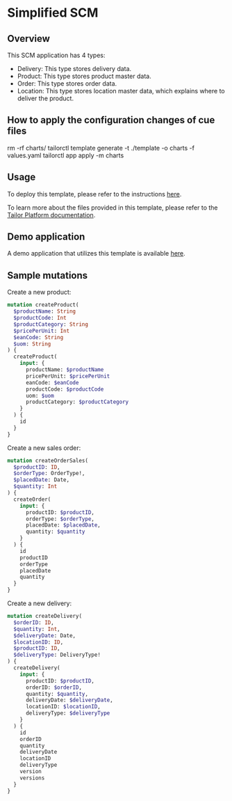 # Simplified SCM

## Overview
This SCM application has 4 types:
- Delivery: This type stores delivery data.
- Product: This type stores product master data.
- Order: This type stores order data.
- Location: This type stores location master data, which explains where to deliver the product.

## How to apply the configuration changes of cue files
rm -rf charts/
tailorctl template generate -t ./template -o charts -f values.yaml
tailorctl app apply -m charts

## Usage

To deploy this template, please refer to the instructions [here](https://www.tailor.tech/templates/simplescm).

To learn more about the files provided in this template, please refer to the [Tailor Platform documentation](https://docs.tailor.tech/).


## Demo application

A demo application that utilizes this template is available [here](https://tailorinc.retool.com/embedded/public/dcd12d76-f3b4-44fd-b0e9-8733e116cdac).


## Sample mutations

Create a new product:
```graphql
mutation createProduct(
  $productName: String
  $productCode: Int
  $productCategory: String
  $pricePerUnit: Int
  $eanCode: String
  $uom: String
) {
  createProduct(
    input: {
      productName: $productName
      pricePerUnit: $pricePerUnit
      eanCode: $eanCode
      productCode: $productCode
      uom: $uom
      productCategory: $productCategory
    }
  ) {
    id
  }
}
```

Create a new sales order:
```graphql
mutation createOrderSales(
  $productID: ID,
  $orderType: OrderType!,
  $placedDate: Date,
  $quantity: Int
) {
  createOrder(
    input: {
      productID: $productID,
      orderType: $orderType,
      placedDate: $placedDate,
      quantity: $quantity
    }
  ) {
    id
    productID
    orderType
    placedDate
    quantity
  }
}
```

Create a new delivery:
```graphql
mutation createDelivery(
  $orderID: ID,
  $quantity: Int,
  $deliveryDate: Date,
  $locationID: ID,
  $productID: ID,
  $deliveryType: DeliveryType!
) {
  createDelivery(
    input: {
      productID: $productID,
      orderID: $orderID,
      quantity: $quantity,
      deliveryDate: $deliveryDate,
      locationID: $locationID,
      deliveryType: $deliveryType
    }
  ) {
    id
    orderID
    quantity
    deliveryDate
    locationID
    deliveryType
    version
    versions
  }
}
```
